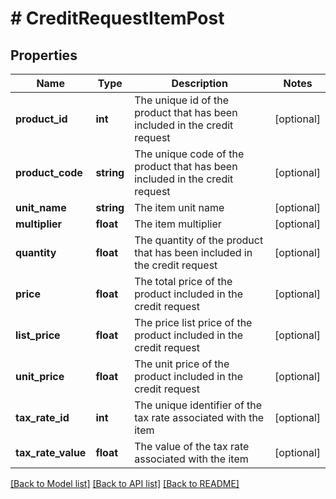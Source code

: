 # # CreditRequestItemPost

## Properties

Name | Type | Description | Notes
------------ | ------------- | ------------- | -------------
**product_id** | **int** | The unique id of the product that has been included in the credit request | [optional]
**product_code** | **string** | The unique code of the product that has been included in the credit request | [optional]
**unit_name** | **string** | The item unit name | [optional]
**multiplier** | **float** | The item multiplier | [optional]
**quantity** | **float** | The quantity of the product that has been included in the credit request | [optional]
**price** | **float** | The total price of the product included in the credit request | [optional]
**list_price** | **float** | The price list price of the product included in the credit request | [optional]
**unit_price** | **float** | The unit price of the product included in the credit request | [optional]
**tax_rate_id** | **int** | The unique identifier of the tax rate associated with the item | [optional]
**tax_rate_value** | **float** | The value of the tax rate associated with the item | [optional]

[[Back to Model list]](../../README.md#models) [[Back to API list]](../../README.md#endpoints) [[Back to README]](../../README.md)
